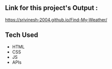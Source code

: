 ## Link for this project's Output :
https://srivinesh-2004.github.io/Find-My-Weather/

## Tech Used 
- HTML
- CSS
- JS
- APIs

